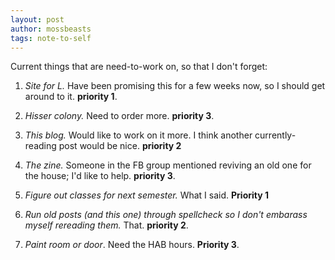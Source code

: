 ```yaml
---
layout: post
author: mossbeasts
tags: note-to-self
---
```

Current things that are need-to-work on, so that I don't forget:

1. _Site for L._ Have been promising this for a few weeks now, so I should get around to it. **priority 1**.

2. _Hisser colony._ Need to order more. **priority 3**.

3. _This blog._ Would like to work on it more. I think another currently-reading post would be nice. **priority 2**

4. _The zine._ Someone in the FB group mentioned reviving an old one for the house; I'd like to help. **priority 3**.

5. _Figure out classes for next semester._ What I said. **Priority 1**

6. _Run old posts (and this one) through spellcheck so I don't embarass myself rereading them._ That. **priority 2**.

7. _Paint room or door_. Need the HAB hours. **Priority 3**.
